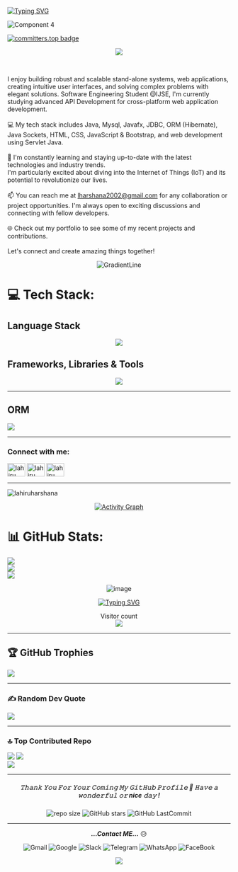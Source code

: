 <a href="https://git.io/typing-svg"><img src="https://readme-typing-svg.demolab.com?font=Raleway&weight=600&size=50&duration=1&pause=1500&color=2BE642&center=true&vCenter=true&width=1080&height=150&lines=%3C%F0%9F%91%8BHello%2C+World!%2F%3E;%3C%F0%9F%91%8BAyubowan%2C+World!%2F%3E;%3C%F0%9F%91%8BHola%2C+World!%2F%3E;%3C%F0%9F%91%8BN%C7%90+h%C7%8Eo%2C+World!%2F%3E;%3C%F0%9F%91%8BCiao%2C+World!%2F%3E;%3C%F0%9F%91%8BNamasthe%2C+World!%2F%3E" alt="Typing SVG" /></a>

![Component 4](https://github.com/LahiruHarshana/LahiruHarshana/assets/124744833/b3e0fc42-1af7-4e0d-9fac-8787563af01b)

[![committers.top badge](https://user-badge.committers.top/sri_lanka_public/LahiruHarshana.svg)](https://user-badge.committers.top/sri_lanka_public/LahiruHarshana) </br>


<div>
  <div align="center"> 
  <a href="https://github.com/DenverCoder1/readme-typing-svg"><img src="https://readme-typing-svg.herokuapp.com?lines=HI+I'm+Lahiru+Harshana;Competitive+Programmer;IJSE+GDSE+Student;Java%20|%20Algorithms%20|%20OOP%20;Specialist%20on%20Codeforces;Always%20learning%20new%20things&center=true&width=500&height=50"></a>
</p><br>

</div>
</div>

I enjoy building robust and scalable stand-alone systems, web applications, creating intuitive user interfaces, and solving complex problems with elegant solutions.
  Software Engineering Student @IJSE, I'm  currently studying advanced API Development for cross-platform web application development.<br><br>
    💻 My tech stack includes Java, Mysql, Javafx, JDBC, ORM (Hibernate), Java Sockets, HTML, CSS, JavaScript & Bootstrap, and web development using Servlet Java. <br>    
    🌱 I'm constantly learning and staying up-to-date with the latest technologies and industry trends.<br>I'm particularly excited about diving into the Internet of Things (IoT) and its potential to revolutionize our lives.<br><br>
    📫 You can reach me at lharshana2002@gmail.com for any collaboration or project opportunities. I'm always open to exciting discussions and connecting with fellow developers. <br><br>
    🌐 Check out my portfolio to see some of my recent projects and contributions.
<br>    <br>Let's connect and create amazing things together! 

<div align="center">

![GradientLine](https://github.com/LahiruHarshana/LahiruHarshana/assets/124744833/0d640627-ce70-4d15-8908-23f9ca0f3ecd)

</div>


# 💻 Tech Stack:

## Language Stack
<p align="center">
  <a href="https://skillicons.dev">
    <img src="https://skillicons.dev/icons?i=java,javascript,ts,python,bash,html,css,c,postman" />
  </a>
</p>
 
  ## Frameworks, Libraries & Tools
  <p align="center">
  <a href="https://skillicons.dev">
    <img src="https://skillicons.dev/icons?i=jquery,bootstrap,angular,tailwind,maven,figma,linux" />
  </a>
</p>

***
 
## ORM
  <a href="https://skillicons.dev">
    <img src="https://skillicons.dev/icons?i=hibernate" />
  </a>

  ***


<h3 align="left">Connect with me:</h3>
<p align="left">
<a href="https://linkedin.com/in/lahiru harshana" target="blank"><img align="center" src="https://raw.githubusercontent.com/rahuldkjain/github-profile-readme-generator/master/src/images/icons/Social/linked-in-alt.svg" alt="lahiru harshana" height="30" width="40" /></a>
<a href="https://www.hackerrank.com/lahiru harshana" target="blank"><img align="center" src="https://raw.githubusercontent.com/rahuldkjain/github-profile-readme-generator/master/src/images/icons/Social/hackerrank.svg" alt="lahiru harshana" height="30" width="40" /></a>
<a href="https://www.hackerearth.com/lahiru" target="blank"><img align="center" src="https://raw.githubusercontent.com/rahuldkjain/github-profile-readme-generator/master/src/images/icons/Social/hackerearth.svg" alt="lahiru" height="30" width="40" /></a>
</p>

***

<p align="left"> <img src="https://komarev.com/ghpvc/?username=lahiruharshana&label=Profile%20views&color=0e75b6&style=flat" alt="lahiruharshana" /> </p>

<div>
<div align="center">

  [![Activity Graph](https://github-readme-activity-graph.vercel.app/graph?username=LahiruHarshana&theme=redical)](https://github.com/LahiruHarshana)  

</div>
</div>

# 📊 GitHub Stats:


![](https://github-readme-stats.vercel.app/api?username=LahiruHarshana&theme=blue-green&hide_border=false&include_all_commits=true&count_private=true)<br/>
![](https://github-readme-streak-stats.herokuapp.com/?user=LahiruHarshana&theme=blue-green&hide_border=false)<br/>
![](https://github-readme-stats.vercel.app/api/top-langs/?username=LahiruHarshana&theme=blue-green&hide_border=false&include_all_commits=true&count_private=true&layout=compact)

<div>
  <div align="center"> 
  
![image](https://github.com/LahiruHarshana/LahiruHarshana/assets/124744833/3e927334-5d58-439b-88a7-58414591d14e)
</div>
</div>

<div align="center"> 

[![Typing SVG](https://readme-typing-svg.herokuapp.com?font=poppins&size=25&duration=4000&color=13F700&background=EB00FF00&center=true&vCenter=true&width=250&lines=Software+Designer;Developer;UI%2FUX++Designer;Gamer;Photographer;Youtuber)](https://git.io/typing-svg)
</div>

 <p align="center"> 
  Visitor count<br>
  <img src="https://profile-counter.glitch.me/LahiruHarshana/count.svg" />
</p>



***

## 🏆 GitHub Trophies
![](https://github-profile-trophy.vercel.app/?username=LahiruHarshana&theme=radical&no-frame=true&no-bg=false&margin-w=4)<br/>

***

### ✍️ Random Dev Quote
![](https://quotes-github-readme.vercel.app/api?type=horizontal&theme=dark)

***

### 🔝 Top Contributed Repo

![](http://github-profile-summary-cards.vercel.app/api/cards/stats?username=LahiruHarshana&theme=2077)
![](http://github-profile-summary-cards.vercel.app/api/cards/repos-per-language?username=LahiruHarshana&theme=2077)<br/>
![](http://github-profile-summary-cards.vercel.app/api/cards/profile-details?username=LahiruHarshana&theme=2077)
  
 <p>


***
<h5 align="center">
𝚃𝚑𝚊𝚗𝚔 𝚈𝚘𝚞 𝙵𝚘𝚛 𝚈𝚘𝚞𝚛 𝙲𝚘𝚖𝚒𝚗𝚐 𝙼𝚢 𝙶𝚒𝚝𝙷𝚞𝚋 𝙿𝚛𝚘𝚏𝚒𝚕𝚎 🤝
𝙷𝚊𝚟𝚎 𝚊 𝚠𝚘𝚗𝚍𝚎𝚛𝚏𝚞𝚕 𝚘𝚛 nice 𝚍𝚊𝚢 ! 
</h5>
<div align="center">
  
![repo size](https://img.shields.io/github/repo-size/LahiruHarshana/LahiruHarshana?label=Repo%20Size&style=for-the-badge&labelColor=black&color=20bf6b)
![GitHub stars](https://img.shields.io/github/stars/LahiruHarshana/LahiruHarshana?&labelColor=black&color=f7b731&style=for-the-badge)
![GitHub LastCommit](https://img.shields.io/github/last-commit/LahiruHarshana/LahiruHarshana?logo=github&labelColor=black&color=d1d8e0&style=for-the-badge)

***

***...Contact ME...*** 😥 <br>
   
   <p align="center">

![Gmail](https://img.shields.io/badge/Gmail-D14836?logo=gmail&logoColor=white&style=for-the-badge)
![Google](https://img.shields.io/badge/Google%20Meet-00897B?logo=google-meet&logoColor=white&style=for-the-badge)
![Slack](https://img.shields.io/badge/Slack-4A154B?logo=slack&logoColor=white&style=for-the-badge)
![Telegram](https://img.shields.io/badge/Telegram-2CA5E0?logo=telegram&logoColor=white&style=for-the-badge)
![WhatsApp](https://img.shields.io/badge/WhatsApp-25D366?logo=whatsapp&logoColor=white&style=for-the-badge)
![FaceBook](https://img.shields.io/badge/FaceBook-blue?logo=FaceBook&logoColor=white&style=for-the-badge)


<p align="center">
  <img src="https://capsule-render.vercel.app/api?type=waving&color=gradient&height=80&section=footer"/>
</p>
